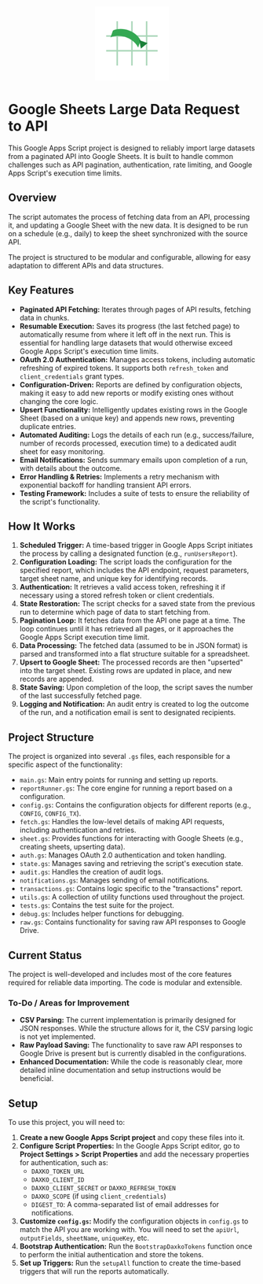 <div align="center">
  <img src="logo.svg" alt="logo" width="150">
</div>

# Google Sheets Large Data Request to API

This Google Apps Script project is designed to reliably import large datasets from a paginated API into Google Sheets. It is built to handle common challenges such as API pagination, authentication, rate limiting, and Google Apps Script's execution time limits.

## Overview

The script automates the process of fetching data from an API, processing it, and updating a Google Sheet with the new data. It is designed to be run on a schedule (e.g., daily) to keep the sheet synchronized with the source API.

The project is structured to be modular and configurable, allowing for easy adaptation to different APIs and data structures.

## Key Features

*   **Paginated API Fetching:** Iterates through pages of API results, fetching data in chunks.
*   **Resumable Execution:** Saves its progress (the last fetched page) to automatically resume from where it left off in the next run. This is essential for handling large datasets that would otherwise exceed Google Apps Script's execution time limits.
*   **OAuth 2.0 Authentication:** Manages access tokens, including automatic refreshing of expired tokens. It supports both `refresh_token` and `client_credentials` grant types.
*   **Configuration-Driven:** Reports are defined by configuration objects, making it easy to add new reports or modify existing ones without changing the core logic.
*   **Upsert Functionality:** Intelligently updates existing rows in the Google Sheet (based on a unique key) and appends new rows, preventing duplicate entries.
*   **Automated Auditing:** Logs the details of each run (e.g., success/failure, number of records processed, execution time) to a dedicated audit sheet for easy monitoring.
*   **Email Notifications:** Sends summary emails upon completion of a run, with details about the outcome.
*   **Error Handling & Retries:** Implements a retry mechanism with exponential backoff for handling transient API errors.
*   **Testing Framework:** Includes a suite of tests to ensure the reliability of the script's functionality.

## How It Works

1.  **Scheduled Trigger:** A time-based trigger in Google Apps Script initiates the process by calling a designated function (e.g., `runUsersReport`).
2.  **Configuration Loading:** The script loads the configuration for the specified report, which includes the API endpoint, request parameters, target sheet name, and unique key for identifying records.
3.  **Authentication:** It retrieves a valid access token, refreshing it if necessary using a stored refresh token or client credentials.
4.  **State Restoration:** The script checks for a saved state from the previous run to determine which page of data to start fetching from.
5.  **Pagination Loop:** It fetches data from the API one page at a time. The loop continues until it has retrieved all pages, or it approaches the Google Apps Script execution time limit.
6.  **Data Processing:** The fetched data (assumed to be in JSON format) is parsed and transformed into a flat structure suitable for a spreadsheet.
7.  **Upsert to Google Sheet:** The processed records are then "upserted" into the target sheet. Existing rows are updated in place, and new records are appended.
8.  **State Saving:** Upon completion of the loop, the script saves the number of the last successfully fetched page.
9.  **Logging and Notification:** An audit entry is created to log the outcome of the run, and a notification email is sent to designated recipients.

## Project Structure

The project is organized into several `.gs` files, each responsible for a specific aspect of the functionality:

*   `main.gs`: Main entry points for running and setting up reports.
*   `reportRunner.gs`: The core engine for running a report based on a configuration.
*   `config.gs`: Contains the configuration objects for different reports (e.g., `CONFIG`, `CONFIG_TX`).
*   `fetch.gs`: Handles the low-level details of making API requests, including authentication and retries.
*   `sheet.gs`: Provides functions for interacting with Google Sheets (e.g., creating sheets, upserting data).
*   `auth.gs`: Manages OAuth 2.0 authentication and token handling.
*   `state.gs`: Manages saving and retrieving the script's execution state.
*   `audit.gs`: Handles the creation of audit logs.
*   `notifications.gs`: Manages sending of email notifications.
*   `transactions.gs`: Contains logic specific to the "transactions" report.
*   `utils.gs`: A collection of utility functions used throughout the project.
*   `tests.gs`: Contains the test suite for the project.
*   `debug.gs`: Includes helper functions for debugging.
*   `raw.gs`: Contains functionality for saving raw API responses to Google Drive.

## Current Status

The project is well-developed and includes most of the core features required for reliable data importing. The code is modular and extensible.

### To-Do / Areas for Improvement

*   **CSV Parsing:** The current implementation is primarily designed for JSON responses. While the structure allows for it, the CSV parsing logic is not yet implemented.
*   **Raw Payload Saving:** The functionality to save raw API responses to Google Drive is present but is currently disabled in the configurations.
*   **Enhanced Documentation:** While the code is reasonably clear, more detailed inline documentation and setup instructions would be beneficial.

## Setup

To use this project, you will need to:

1.  **Create a new Google Apps Script project** and copy these files into it.
2.  **Configure Script Properties:** In the Google Apps Script editor, go to **Project Settings > Script Properties** and add the necessary properties for authentication, such as:
    *   `DAXKO_TOKEN_URL`
    *   `DAXKO_CLIENT_ID`
    *   `DAXKO_CLIENT_SECRET` or `DAXKO_REFRESH_TOKEN`
    *   `DAXKO_SCOPE` (if using `client_credentials`)
    *   `DIGEST_TO`: A comma-separated list of email addresses for notifications.
3.  **Customize `config.gs`:** Modify the configuration objects in `config.gs` to match the API you are working with. You will need to set the `apiUrl`, `outputFields`, `sheetName`, `uniqueKey`, etc.
4.  **Bootstrap Authentication:** Run the `BootstrapDaxkoTokens` function once to perform the initial authentication and store the tokens.
5.  **Set up Triggers:** Run the `setupAll` function to create the time-based triggers that will run the reports automatically.
